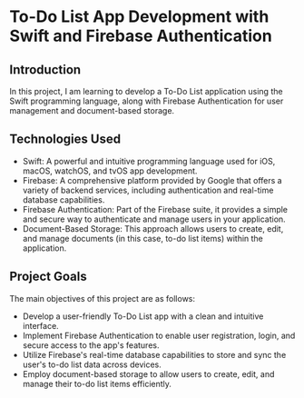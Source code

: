 #  To-Do List App Development with Swift and Firebase Authentication

## Introduction
In this project, I am learning to develop a To-Do List application using the Swift programming language, 
along with Firebase Authentication for user management and document-based storage.

## Technologies Used
- Swift: A powerful and intuitive programming language used for iOS, macOS, watchOS, and tvOS app development.
- Firebase: A comprehensive platform provided by Google that offers a variety of backend services, including authentication and real-time database capabilities.
- Firebase Authentication: Part of the Firebase suite, it provides a simple and secure way to authenticate and manage users in your application.
- Document-Based Storage: This approach allows users to create, edit, and manage documents (in this case, to-do list items) within the application.

## Project Goals
The main objectives of this project are as follows:
- Develop a user-friendly To-Do List app with a clean and intuitive interface.
- Implement Firebase Authentication to enable user registration, login, and secure access to the app's features.
- Utilize Firebase's real-time database capabilities to store and sync the user's to-do list data across devices.
- Employ document-based storage to allow users to create, edit, and manage their to-do list items efficiently.


